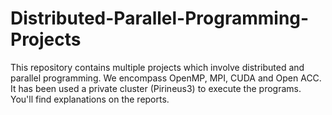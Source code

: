 # Distributed-Parallel-Programming-Projects
This repository contains multiple projects which involve distributed and parallel programming. We encompass OpenMP, MPI, CUDA and Open ACC. It has been used a private cluster (Pirineus3) to execute the programs. You'll find explanations on the reports.
